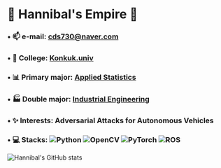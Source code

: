# 👑 Hannibal's Empire 👑
###

### • 📫 e-mail:  cds730@naver.com

### • 🏫 College:  [Konkuk.univ](https://www.konkuk.ac.kr/konkuk/index.do)

### • 📊 Primary major:  [Applied Statistics](https://stat.konkuk.ac.kr/stat/index.do)
### • 🏭 Double major:  [Industrial Engineering](https://kies.konkuk.ac.kr/kies/index.do)

### • ✨ Interests:  Adversarial Attacks for Autonomous Vehicles

###

### • 💻 Stacks: ![Python](https://img.shields.io/badge/Python-3776AB?style=for-the-badge&logo=Python&logoColor=white) ![OpenCV](https://img.shields.io/badge/opencv-5C3EE8?style=for-the-badge&logo=opencv&logoColor=white) ![PyTorch](https://img.shields.io/badge/PyTorch-EE4C2C?style=for-the-badge&logo=PyTorch&logoColor=white) ![ROS](https://img.shields.io/badge/ROS-22314E?style=for-the-badge&logo=ROS&logoColor=white) 


![Hannibal's GitHub stats](https://github-readme-stats.vercel.app/api?username=Hannibal730&show_icons=true&count_private=true&theme=radical)








